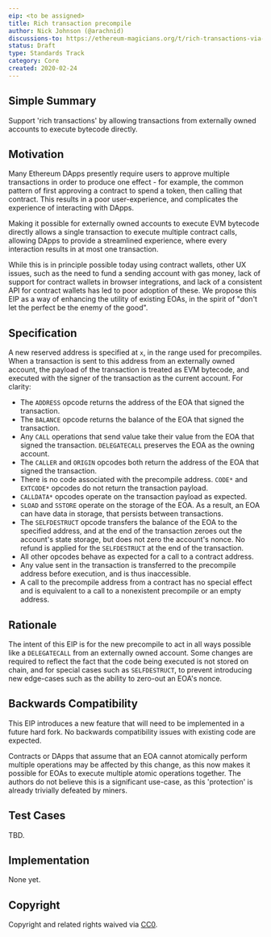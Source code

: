 ```yaml
---
eip: <to be assigned>
title: Rich transaction precompile
author: Nick Johnson (@arachnid)
discussions-to: https://ethereum-magicians.org/t/rich-transactions-via-evm-bytecode-execution-from-externally-owned-accounts/4025
status: Draft
type: Standards Track
category: Core
created: 2020-02-24
---
```


## Simple Summary
Support 'rich transactions' by allowing transactions from externally owned accounts to execute bytecode directly.

## Motivation
Many Ethereum DApps presently require users to approve multiple transactions in order to produce one effect - for example, the common pattern of first approving a contract to spend a token, then calling that contract. This results in a poor user-experience, and complicates the experience of interacting with DApps.

Making it possible for externally owned accounts to execute EVM bytecode directly allows a single transaction to execute multiple contract calls, allowing DApps to provide a streamlined experience, where every interaction results in at most one transaction.

While this is in principle possible today using contract wallets, other UX issues, such as the need to fund a sending account with gas money, lack of support for contract wallets in browser integrations, and lack of a consistent API for contract wallets has led to poor adoption of these. We propose this EIP as a way of enhancing the utility of existing EOAs, in the spirit of "don't let the perfect be the enemy of the good".

## Specification
A new reserved address is specified at `x`, in the range used for precompiles. When a transaction is sent to this address from an externally owned account, the payload of the transaction is treated as EVM bytecode, and executed with the signer of the transaction as the current account. For clarity:
 - The `ADDRESS` opcode returns the address of the EOA that signed the transaction.
 - The `BALANCE` opcode returns the balance of the EOA that signed the transaction.
 - Any `CALL` operations that send value take their value from the EOA that signed the transaction. `DELEGATECALL` preserves the EOA as the owning account.
 - The `CALLER` and `ORIGIN` opcodes both return the address of the EOA that signed the transaction.
 - There is no code associated with the precompile address. `CODE*` and `EXTCODE*` opcodes do not return the transaction payload.
 - `CALLDATA*` opcodes operate on the transaction payload as expected. 
 - `SLOAD` and `SSTORE` operate on the storage of the EOA. As a result, an EOA can have data in storage, that persists between transactions.
 - The `SELFDESTRUCT` opcode transfers the balance of the EOA to the specified address, and at the end of the transaction zeroes out the account's state storage, but does not zero the account's nonce. No refund is applied for the `SELFDESTRUCT` at the end of the transaction.
 - All other opcodes behave as expected for a call to a contract address.
 - Any value sent in the transaction is transferred to the precompile address before execution, and is thus inaccessible.
 - A call to the precompile address from a contract has no special effect and is equivalent to a call to a nonexistent precompile or an empty address.

## Rationale
The intent of this EIP is for the new precompile to act in all ways possible like a `DELEGATECALL` from an externally owned account. Some changes are required to reflect the fact that the code being executed is not stored on chain, and for special cases such as `SELFDESTRUCT`, to prevent introducing new edge-cases such as the ability to zero-out an EOA's nonce.

## Backwards Compatibility
This EIP introduces a new feature that will need to be implemented in a future hard fork. No backwards compatibility issues with existing code are expected.

Contracts or DApps that assume that an EOA cannot atomically perform multiple operations may be affected by this change, as this now makes it possible for EOAs to execute multiple atomic operations together. The authors do not believe this is a significant use-case, as this 'protection' is already trivially defeated by miners.

## Test Cases
TBD.

## Implementation
None yet.

## Copyright
Copyright and related rights waived via [CC0](https://creativecommons.org/publicdomain/zero/1.0/). 

